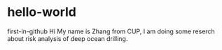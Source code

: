 # hello-world
first-in-github
Hi
My name is Zhang from CUP, I am doing some reserch about risk analysis of deep ocean drilling. 

